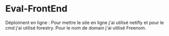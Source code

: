 # Eval-FrontEnd
Déploiment en ligne :
Pour mettre le site en ligne j'ai utilisé netifly et pour le cmd j'ai utilisé forestry.
Pour le nom de domain j'ai utilisé Freenom.
